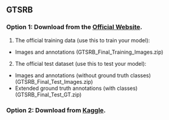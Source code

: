 ## GTSRB

### Option 1: Download from the [Official Website](https://benchmark.ini.rub.de/). 

1. The official training data (use this to train your model):
 - Images and annotations (GTSRB_Final_Training_Images.zip)

2. The official test dataset (use this to test your model):
 - Images and annotations (without ground truth classes) (GTSRB_Final_Test_Images.zip)
 - Extended ground truth annotations (with classes) (GTSRB_Final_Test_GT.zip)

### Option 2: Download from [Kaggle](https://www.kaggle.com/datasets/meowmeowmeowmeowmeow/gtsrb-german-traffic-sign). 
